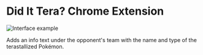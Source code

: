 # Did It Tera? Chrome Extension
![Interface example](https://lh3.googleusercontent.com/M3EH75s55dvzFvnO85WAnyBeuv3IQNxHjzD97euZHGrNq0lAraPcqxgLwgM2eZTdMAOKz0DR7_8WI57S4uO9U8Msdg=w640-h400-e365-rj-sc0x00ffffff)

Adds an info text under the opponent's team with the name and type of the terastallized Pokémon.
